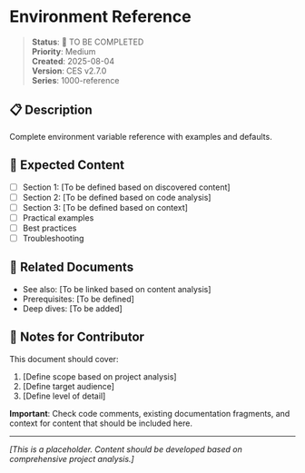 # Environment Reference

> **Status**: 📝 TO BE COMPLETED  
> **Priority**: Medium  
> **Created**: 2025-08-04  
> **Version**: CES v2.7.0  
> **Series**: 1000-reference

## 📋 Description

Complete environment variable reference with examples and defaults.

## 📌 Expected Content

- [ ] Section 1: [To be defined based on discovered content]
- [ ] Section 2: [To be defined based on code analysis]
- [ ] Section 3: [To be defined based on context]
- [ ] Practical examples
- [ ] Best practices
- [ ] Troubleshooting

## 🔗 Related Documents

- See also: [To be linked based on content analysis]
- Prerequisites: [To be defined]
- Deep dives: [To be added]

## 📝 Notes for Contributor

This document should cover:
1. [Define scope based on project analysis]
2. [Define target audience]
3. [Define level of detail]

**Important**: Check code comments, existing documentation fragments, and context for content that should be included here.

---

*[This is a placeholder. Content should be developed based on comprehensive project analysis.]*
